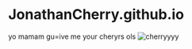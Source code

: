 # JonathanCherry.github.io
yo mamam
gu=ive me your cheryrs ols
    ![cherryyyy](https://i0.pickpik.com/photos/451/909/191/bing-cherries-ripe-red-fruit-preview.jpg)
